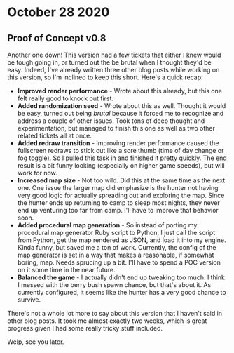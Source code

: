 # October 28 2020
## Proof of Concept v0.8
Another one down! This version had a few tickets that either I knew would be tough going in, or turned out the be brutal when I thought they'd be easy. Indeed, I've already written three other blog posts while working on this version, so I'm inclined to keep this short. Here's a quick recap:

- **Improved render performance** - Wrote about this already, but this one felt really good to knock out first.
- **Added randomization seed** - Wrote about this as well. Thought it would be easy, turned out being *brutal* because it forced me to recognize and address a couple of other issues. Took tons of deep thought and experimentation, but managed to finish this one as well as two other related tickets all at once.
- **Added redraw transition** - Improving render performance caused the fullscreen redraws to stick out like a sore thumb (time of day change or fog toggle). So I pulled this task in and finished it pretty quickly. The end result is a bit funny looking (especially on higher game speeds), but will work for now.
- **Increased map size** - Not too wild. Did this at the same time as the next one. One issue the larger map did emphasize is the hunter not having very good logic for actually spreading out and exploring the map. Since the hunter ends up returning to camp to sleep most nights, they never end up venturing too far from camp. I'll have to improve that behavior soon.
- **Added procedural map generation** - So instead of porting my procedural map generator Ruby script to Python, I just call the script from Python, get the map rendered as JSON, and load it into my engine. Kinda funny, but saved me a ton of work. Currently, the config of the map generator is set in a way that makes a reasonable, if somewhat boring, map. Needs sprucing up a bit. I'll have to spend a POC version on it some time in the near future.
- **Balanced the game** - I actually didn't end up tweaking too much. I think I messed with the berry bush spawn chance, but that's about it. As currently configured, it seems like the hunter has a very good chance to survive.

There's not a whole lot more to say about this version that I haven't said in other blog posts. It took me almost exactly two weeks, which is great progress given I had some really tricky stuff included.

Welp, see you later.